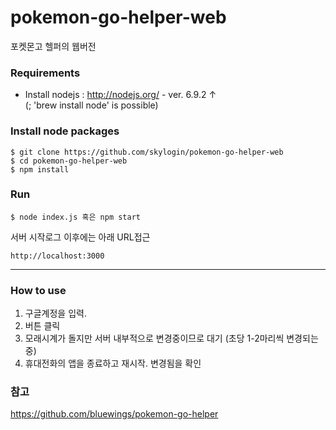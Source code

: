 # pokemon-go-helper-web

포켓몬고 헬퍼의 웹버전


### Requirements
- Install nodejs : http://nodejs.org/ - ver. 6.9.2 ↑
<br>(; 'brew install node' is possible)

### Install node packages
```
$ git clone https://github.com/skylogin/pokemon-go-helper-web
$ cd pokemon-go-helper-web
$ npm install
```

### Run
```
$ node index.js 혹은 npm start
```

서버 시작로그 이후에는 아래 URL접근
```
http://localhost:3000
```

----------

### How to use
1. 구글계정을 입력.
2. 버튼 클릭
3. 모래시계가 돌지만 서버 내부적으로 변경중이므로 대기
   (초당 1-2마리씩 변경되는 중)
4. 휴대전화의 앱을 종료하고 재시작. 변경됨을 확인


### 참고
https://github.com/bluewings/pokemon-go-helper